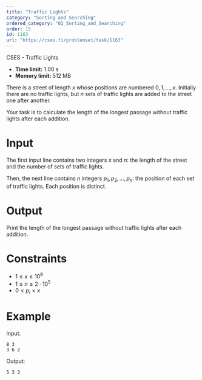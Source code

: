```yaml
---
title: "Traffic Lights"
category: "Sorting and Searching"
ordered_category: "02_Sorting_and_Searching"
order: 15
id: 1163
url: "https://cses.fi/problemset/task/1163"
---
```


CSES - Traffic Lights

  * **Time limit:** 1.00 s
  * **Memory limit:** 512 MB

There is a street of length $x$ whose positions are numbered $0,1,\ldots,x$.
Initially there are no traffic lights, but $n$ sets of traffic lights are
added to the street one after another.

Your task is to calculate the length of the longest passage without traffic
lights after each addition.

# Input

The first input line contains two integers $x$ and $n$: the length of the
street and the number of sets of traffic lights.

Then, the next line contains $n$ integers $p_1,p_2,\ldots,p_n$: the position
of each set of traffic lights. Each position is distinct.

# Output

Print the length of the longest passage without traffic lights after each
addition.

# Constraints

  * $1 \le x \le 10^9$
  * $1 \le n \le 2 \cdot 10^5$
  * $0 < p_i < x$

# Example

Input:

    
    
    8 3
    3 6 2
    

Output:

    
    
    5 3 3
    

